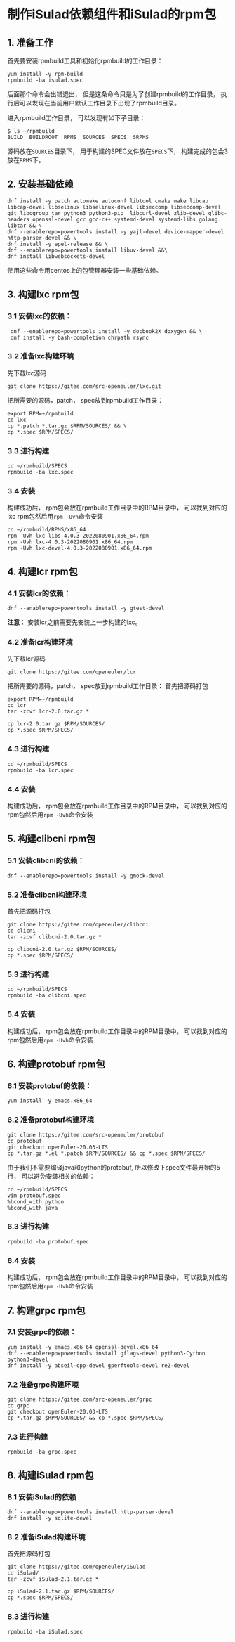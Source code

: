 # 制作iSulad依赖组件和iSulad的rpm包


## 1. 准备工作
首先要安装rpmbuild工具和初始化rpmbuild的工作目录：
```shell
yum install -y rpm-build
rpmbuild -ba isulad.spec
```
后面那个命令会出错退出， 但是这条命令只是为了创建rpmbuild的工作目录， 执行后可以发现在当前用户默认工作目录下出现了rpmbuild目录。

进入rpmbuild工作目录， 可以发现有如下子目录：
```shell
$ ls ~/rpmbuild
BUILD  BUILDROOT  RPMS	SOURCES  SPECS	SRPMS
```
源码放在`SOURCES`目录下， 用于构建的SPEC文件放在`SPECS`下， 构建完成的包会3放在`RPMS`下。

## 2. 安装基础依赖
```shell
dnf install -y patch automake autoconf libtool cmake make libcap libcap-devel libselinux libselinux-devel libseccomp libseccomp-devel git libcgroup tar python3 python3-pip  libcurl-devel zlib-devel glibc-headers openssl-devel gcc gcc-c++ systemd-devel systemd-libs golang libtar && \
dnf --enablerepo=powertools install -y yajl-devel device-mapper-devel http-parser-devel && \
dnf install -y epel-release && \
dnf --enablerepo=powertools install libuv-devel &&\
dnf install libwebsockets-devel
```
使用这些命令用centos上的包管理器安装一些基础依赖。

## 3. 构建lxc rpm包

### 3.1 安装lxc的依赖：
```shell
 dnf --enablerepo=powertools install -y docbook2X doxygen && \
 dnf install -y bash-completion chrpath rsync
```

### 3.2 准备lxc构建环境
先下载lxc源码
```shell
git clone https://gitee.com/src-openeuler/lxc.git
```

把所需要的源码，patch， spec放到rpmbuild工作目录：
```shell
export RPM=~/rpmbuild
cd lxc
cp *.patch *.tar.gz $RPM/SOURCES/ && \
cp *.spec $RPM/SPECS/
```

### 3.3 进行构建
```shell
cd ~/rpmbuild/SPECS
rpmbuild -ba lxc.spec
```

### 3.4 安装
构建成功后， rpm包会放在rpmbuild工作目录中的RPM目录中， 可以找到对应的lxc rpm包然后用`rpm -Uvh`命令安装

```shell
cd ~/rpmbuild/RPMS/x86_64
rpm -Uvh lxc-libs-4.0.3-2022080901.x86_64.rpm
rpm -Uvh lxc-4.0.3-2022080901.x86_64.rpm
rpm -Uvh lxc-devel-4.0.3-2022080901.x86_64.rpm
```

## 4. 构建lcr rpm包

### 4.1 安装lcr的依赖：
```shell
dnf --enablerepo=powertools install -y gtest-devel
```
**注意**： 安装lcr之前需要先安装上一步构建的lxc。

### 4.2 准备lcr构建环境
先下载lcr源码
```shell
git clone https://gitee.com/openeuler/lcr
```

把所需要的源码，patch， spec放到rpmbuild工作目录：
首先把源码打包
```shell
export RPM=~/rpmbuild
cd lcr
tar -zcvf lcr-2.0.tar.gz *
```

```shell
cp lcr-2.0.tar.gz $RPM/SOURCES/
cp *.spec $RPM/SPECS/
```

### 4.3 进行构建
```shell
cd ~/rpmbuild/SPECS
rpmbuild -ba lcr.spec
```
### 4.4 安装
构建成功后， rpm包会放在rpmbuild工作目录中的RPM目录中， 可以找到对应的rpm包然后用`rpm -Uvh`命令安装

## 5. 构建clibcni rpm包

### 5.1 安装clibcni的依赖： 
```shell
dnf --enablerepo=powertools install -y gmock-devel
```

### 5.2 准备clibcni构建环境
首先把源码打包
```shell
git clone https://gitee.com/openeuler/clibcni
cd clicni
tar -zcvf clibcni-2.0.tar.gz *
```

```shell
cp clibcni-2.0.tar.gz $RPM/SOURCES/
cp *.spec $RPM/SPECS/
```

### 5.3 进行构建
```shell
cd ~/rpmbuild/SPECS
rpmbuild -ba clibcni.spec
```
### 5.4 安装
构建成功后， rpm包会放在rpmbuild工作目录中的RPM目录中， 可以找到对应的rpm包然后用`rpm -Uvh`命令安装

## 6. 构建protobuf rpm包

### 6.1 安装protobuf的依赖： 
```shell
yum install -y emacs.x86_64
```

### 6.2 准备protobuf构建环境
```shell
git clone https://gitee.com/src-openeuler/protobuf 
cd protobuf
git checkout openEuler-20.03-LTS
cp *.tar.gz *.el *.patch $RPM/SOURCES/ && cp *.spec $RPM/SPECS/
```
由于我们不需要编译java和python的protobuf, 所以修改下spec文件最开始的5行， 可以避免安装相关的依赖：
```shell
cd ~/rpmbuild/SPECS
vim protobuf.spec
%bcond_with python
%bcond_with java
```

### 6.3 进行构建
```shell
rpmbuild -ba protobuf.spec
```
### 6.4 安装
构建成功后， rpm包会放在rpmbuild工作目录中的RPM目录中， 可以找到对应的rpm包然后用`rpm -Uvh`命令安装

## 7. 构建grpc rpm包

### 7.1 安装grpc的依赖： 
```shell
yum install -y emacs.x86_64 openssl-devel.x86_64
dnf --enablerepo=powertools install gflags-devel python3-Cython python3-devel
dnf install -y abseil-cpp-devel gperftools-devel re2-devel
```

### 7.2 准备grpc构建环境
```shell
git clone https://gitee.com/src-openeuler/grpc
cd grpc
git checkout openEuler-20.03-LTS
cp *.tar.gz $RPM/SOURCES/ && cp *.spec $RPM/SPECS/
```

### 7.3 进行构建
```shell
rpmbuild -ba grpc.spec
```

## 8. 构建iSulad rpm包

### 8.1 安装iSulad的依赖
```shell
dnf --enablerepo=powertools install http-parser-devel
dnf install -y sqlite-devel
```

### 8.2 准备iSulad构建环境
首先把源码打包
```shell
git clone https://gitee.com/openeuler/iSulad
cd iSulad/
tar -zcvf iSulad-2.1.tar.gz *
```
```shell
cp iSulad-2.1.tar.gz $RPM/SOURCES/
cp *.spec $RPM/SPECS/
```

### 8.3 进行构建
```shell
rpmbuild -ba iSulad.spec
```
